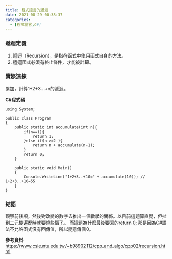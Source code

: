 ```yaml
---
title: 程式語言的遞迴
date: 2021-08-29 00:38:37
categories:
  - [程式語言,C#]
---
```


### 遞迴定義
1. 遞迴（Recursion），是指在函式中使用函式自身的方法。
2. 遞迴函式必須有終止條件，才能被計算。

### 實際演練
累加，計算1+2+3...+n的遞迴。

**C#程式碼**
```
using System;
					
public class Program
{
	public static int accumulate(int n){
		if(n==1){
			return 1;
		}else if(n >=2 ){
			return n + accumulate(n-1);
		}
		return 0;
	}
		
	public static void Main()
	{
		Console.WriteLine("1+2+3..+10=" + accumulate(10)); // 1+2+3..+10=55
	}
}
```

### 結語
觀察前後項，然後對改變的數字去推出一個數學的關係。以目前這題算直覺，但扯到二元樹遍歷時就要燒些惱了。
而這題為什麼最後要寫的return 0; 那是因為C#語法不允許函式沒有回傳值，所以隨意傳個0。


**參考資料**
https://www.csie.ntu.edu.tw/~b98902112/cpp_and_algo/cpp02/recursion.html
